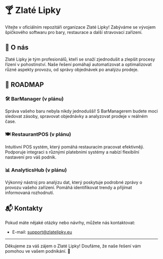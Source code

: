 # 🍸 Zlaté Lipky

Vítejte v oficiálním repozitáři organizace Zlaté Lipky! Zabýváme se vývojem špičkového softwaru pro bary, restaurace a další stravovací zařízení.

## 🌟 O nás

Zlaté Lipky je tým profesionálů, kteří se snaží zjednodušit a zlepšit procesy řízení v pohostinství. Naše řešení pomáhají automatizovat a optimalizovat různé aspekty provozu, od správy objednávek po analýzu prodeje.

## 🚀 ROADMAP

### 🛠️ BarManager (v plánu)
Správa vašeho baru nebyla nikdy jednodušší! S BarManagerem budete moci sledovat zásoby, spravovat objednávky a analyzovat prodeje v reálném čase.

### 🍽️ RestaurantPOS (v plánu)
Intuitivní POS systém, který pomáhá restauracím pracovat efektivněji. Podporuje integraci s různými platebními systémy a nabízí flexibilní nastavení pro váš podnik.

### 📊 AnalyticsHub (v plánu)
Výkonný nástroj pro analýzu dat, který poskytuje podrobné zprávy o provozu vašeho zařízení. Pomáhá identifikovat trendy a přijímat informovaná rozhodnutí.

## 📬 Kontakty

Pokud máte nějaké otázky nebo návrhy, můžete nás kontaktovat:

- E-mail: support@zlatelipky.eu

---

Děkujeme za váš zájem o Zlaté Lipky! Doufáme, že naše řešení vám pomohou ve vašem podnikání. 🍻
